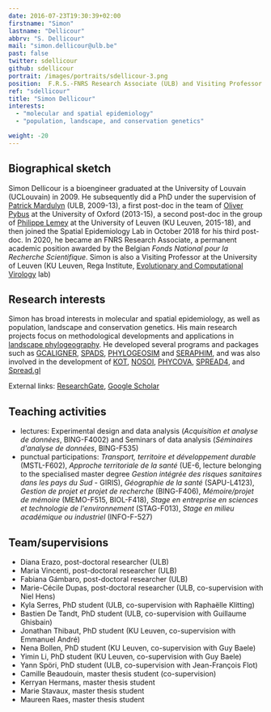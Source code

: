 ```yaml
---
date: 2016-07-23T19:30:39+02:00
firstname: "Simon"
lastname: "Dellicour"
abbrv: "S. Dellicour"
mail: "simon.dellicour@ulb.be"
past: false
twitter: sdellicour
github: sdellicour
portrait: /images/portraits/sdellicour-3.png
position:  F.R.S.-FNRS Research Associate (ULB) and Visiting Professor (KU Leuven)
ref: "sdellicour"
title: "Simon Dellicour"
interests:
  - "molecular and spatial epidemiology"
  - "population, landscape, and conservation genetics"

weight: -20
---
```


## Biographical sketch

Simon Dellicour is a bioengineer graduated at the University of Louvain (UCLouvain) in 2009. He subsequently did a PhD under the supervision of [Patrick Mardulyn](http://ebe.ulb.ac.be/ebe/Mardulyn.html) (ULB, 2009-13), a first post-doc in the team of [Oliver Pybus](http://evolve.zoo.ox.ac.uk/Evolve/Home.html) at the University of Oxford (2013-15), a second post-doc in the group of [Philippe Lemey](https://rega.kuleuven.be/cev/ecv/staff-members/00036765) at the University of Leuven (KU Leuven, 2015-18), and then joined the Spatial Epidemiology Lab in October 2018 for his third post-doc. In 2020, he became an FNRS Research Associate, a permanent academic position awarded by the Belgian *Fonds National pour la Recherche Scientifique*. Simon is also a Visiting Professor at the University of Leuven (KU Leuven, Rega Institute, [Evolutionary and Computational Virology](https://rega.kuleuven.be/cev/ecv) lab)

## Research interests

Simon has broad interests in molecular and spatial epidemiology, as well as population, landscape and conservation genetics. His main research projects focus on methodological developments and applications in [landscape phylogeography](http://spell.ulb.be/subject/landscape-phylogeography/). He developed several programs and packages such as [GCALIGNER](http://ebe.ulb.be/ebe/GCAligner.html), [SPADS](http://ebe.ulb.be/ebe/SPADS.html),  [PHYLOGEOSIM](http://ebe.ulb.be/ebe/PhyloGeoSim.html) and [SERAPHIM](https://github.com/sdellicour/seraphim), and was also involved in the development of [KOT](https://eeg-ebe.github.io/KoT/), [NOSOI](https://github.com/slequime/nosoi), [PHYCOVA](https://rega.kuleuven.be/cev/ecv/software/Software), [SPREAD4](https://beast.community/spread4.html), and [Spread.gl](https://github.com/GuyBaele/SpreadGL)

External links: [ResearchGate](https://www.researchgate.net/profile/Simon_Dellicour), [Google Scholar](https://scholar.google.be/citations?user=Z4e2EgwAAAAJ&hl=fr)

## Teaching activities

- lectures: Experimental design and data analysis (*Acquisition et analyse de données*, BING-F4002) and Seminars of data analysis (*Séminaires d'analyse de données*, BING-F535)
- punctual participations: *Transport, territoire et développement durable* (MSTL-F602), *Approche territoriale de la santé* (UE-6, lecture belonging to the specialised master degree *Gestion intégrée des risques sanitaires dans les pays du Sud* - GIRIS), *Géographie de la santé* (SAPU-L4123), *Gestion de projet et projet de recherche* (BING-F406), *Mémoire/projet de mémoire* (MEMO-F515, BIOL-F418), *Stage en entreprise en sciences et technologie de l'environnement* (STAG-F013), *Stage en milieu académique ou industriel* (INFO-F-527)

## Team/supervisions

- Diana Erazo, post-doctoral researcher (ULB)
- Maria Vincenti, post-doctoral researcher (ULB)
- Fabiana Gámbaro, post-doctoral researcher (ULB)
- Marie-Cécile Dupas, post-doctoral researcher (ULB, co-supervision with Niel Hens)
- Kyla Serres, PhD student (ULB, co-supervision with Raphaëlle Klitting)
- Bastien De Tandt, PhD student (ULB, co-supervision with Guillaume Ghisbain)
- Jonathan Thibaut, PhD student (KU Leuven, co-supervision with Emmanuel André)
- Nena Bollen, PhD student (KU Leuven, co-supervision with Guy Baele)
- Yimin Li, PhD student (KU Leuven, co-supervision with Guy Baele)
- Yann Spöri, PhD student (ULB, co-supervision with Jean-François Flot)
- Camille Beaudouin, master thesis student (co-supervision)
- Kerryan Hermans, master thesis student
- Marie Stavaux, master thesis student
- Maureen Raes, master thesis student
